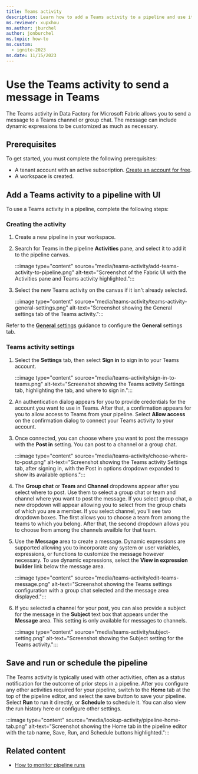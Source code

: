 ```yaml
---
title: Teams activity
description: Learn how to add a Teams activity to a pipeline and use it to send a Teams message.
ms.reviewer: xupxhou
ms.author: jburchel
author: jonburchel
ms.topic: how-to
ms.custom:
  - ignite-2023
ms.date: 11/15/2023
---
```


# Use the Teams activity to send a message in Teams

The Teams activity in Data Factory for Microsoft Fabric allows you to send a message to a Teams channel or group chat. The message can include dynamic expressions to be customized as much as necessary.

## Prerequisites

To get started, you must complete the following prerequisites:

- A tenant account with an active subscription. [Create an account for free](../get-started/fabric-trial.md).
- A workspace is created.

## Add a Teams activity to a pipeline with UI

To use a Teams activity in a pipeline, complete the following steps:

### Creating the activity

1. Create a new pipeline in your workspace.
1. Search for Teams in the pipeline **Activities** pane, and select it to add it to the pipeline canvas.

   :::image type="content" source="media/teams-activity/add-teams-activity-to-pipeline.png" alt-text="Screenshot of the Fabric UI with the Activities pane and Teams activity highlighted.":::

1. Select the new Teams activity on the canvas if it isn't already selected.

   :::image type="content" source="media/teams-activity/teams-activity-general-settings.png" alt-text="Screenshot showing the General settings tab of the Teams activity.":::

Refer to the [**General** settings](activity-overview.md#general-settings) guidance to configure the **General** settings tab.

### Teams activity settings

1. Select the **Settings** tab, then select **Sign in** to sign in to your Teams account.

   :::image type="content" source="media/teams-activity/sign-in-to-teams.png" alt-text="Screenshot showing the Teams activity Settings tab, highlighting the tab, and where to sign in.":::

1. An authentication dialog appears for you to provide credentials for the account you want to use in Teams. After that, a confirmation appears for you to allow access to Teams from your pipeline. Select **Allow access** on the confirmation dialog to connect your Teams activity to your account.

1. Once connected, you can choose where you want to post the message with the **Post in** setting. You can post to a channel or a group chat.

   :::image type="content" source="media/teams-activity/choose-where-to-post.png" alt-text="Screenshot showing the Teams activity Settings tab, after signing in, with the Post in options dropdown expanded to show its available options.":::

1. The **Group chat** or **Team** and **Channel** dropdowns appear after you select where to post. Use them to select a group chat or team and channel where you want to post the message. If you select group chat, a new dropdown will appear allowing you to select from the group chats of which you are a member. If you select channel, you'll see two dropdown boxes. The first allows you to choose a team from among the teams to which you belong. After that, the second dropdown allows you to choose from among the channels availble for that team.

1. Use the **Message** area to create a message. Dynamic expressions are supported allowing you to incorporate any system or user variables, expressions, or functions to customize the message however necessary. To use dynamic expressions, select the **View in expression builder** link below the message area.

   :::image type="content" source="media/teams-activity/edit-teams-message.png" alt-text="Screenshot showing the Teams settings configuration with a group chat selected and the message area displayed.":::

1. If you selected a channel for your post, you can also provide a subject for the message in the **Subject** text box that appears under the **Message** area. This setting is only available for messages to channels.

   :::image type="content" source="media/teams-activity/subject-setting.png" alt-text="Screenshot showing the Subject setting for the Teams activity.":::

## Save and run or schedule the pipeline

The Teams activity is typically used with other activities, often as a status notification for the outcome of prior steps in a pipeline. After you configure any other activities required for your pipeline, switch to the **Home** tab at the top of the pipeline editor, and select the save button to save your pipeline. Select **Run** to run it directly, or **Schedule** to schedule it. You can also view the run history here or configure other settings.

:::image type="content" source="media/lookup-activity/pipeline-home-tab.png" alt-text="Screenshot showing the Home tab in the pipeline editor with the tab name, Save, Run, and Schedule buttons highlighted.":::

## Related content

- [How to monitor pipeline runs](monitor-pipeline-runs.md)
